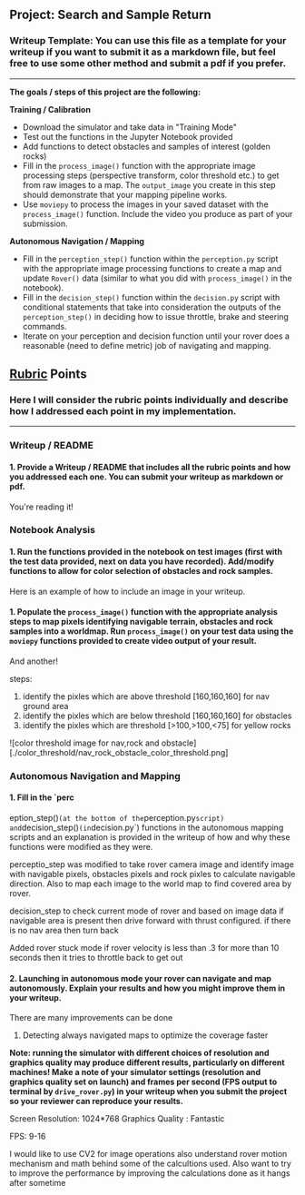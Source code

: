 ## Project: Search and Sample Return
### Writeup Template: You can use this file as a template for your writeup if you want to submit it as a markdown file, but feel free to use some other method and submit a pdf if you prefer.

---


**The goals / steps of this project are the following:**  

**Training / Calibration**  

* Download the simulator and take data in "Training Mode"
* Test out the functions in the Jupyter Notebook provided
* Add functions to detect obstacles and samples of interest (golden rocks)
* Fill in the `process_image()` function with the appropriate image processing steps (perspective transform, color threshold etc.) to get from raw images to a map.  The `output_image` you create in this step should demonstrate that your mapping pipeline works.
* Use `moviepy` to process the images in your saved dataset with the `process_image()` function.  Include the video you produce as part of your submission.

**Autonomous Navigation / Mapping**

* Fill in the `perception_step()` function within the `perception.py` script with the appropriate image processing functions to create a map and update `Rover()` data (similar to what you did with `process_image()` in the notebook). 
* Fill in the `decision_step()` function within the `decision.py` script with conditional statements that take into consideration the outputs of the `perception_step()` in deciding how to issue throttle, brake and steering commands. 
* Iterate on your perception and decision function until your rover does a reasonable (need to define metric) job of navigating and mapping.  

[//]: # (Image References)

[image1]: ./misc/rover_image.jpg
[image2]: ./calibration_images/example_grid1.jpg
[image3]: ./calibration_images/example_rock1.jpg 

## [Rubric](https://review.udacity.com/#!/rubrics/916/view) Points
### Here I will consider the rubric points individually and describe how I addressed each point in my implementation.  

---
### Writeup / README

#### 1. Provide a Writeup / README that includes all the rubric points and how you addressed each one.  You can submit your writeup as markdown or pdf.  

You're reading it!

### Notebook Analysis
#### 1. Run the functions provided in the notebook on test images (first with the test data provided, next on data you have recorded). Add/modify functions to allow for color selection of obstacles and rock samples.
Here is an example of how to include an image in your writeup.



#### 1. Populate the `process_image()` function with the appropriate analysis steps to map pixels identifying navigable terrain, obstacles and rock samples into a worldmap.  Run `process_image()` on your test data using the `moviepy` functions provided to create video output of your result. 
And another!  

steps:
1. identify the pixles which are above threshold [160,160,160] for nav ground area
2. identify the pixles which are below threshold [160,160,160] for obstacles
3. identify the pixles which are  threshold [>100,>100,<75] for yellow rocks

![color threshold image for nav,rock and obstacle][./color_threshold/nav_rock_obstacle_color_threshold.png]

### Autonomous Navigation and Mapping

#### 1. Fill in the `perc
eption_step()` (at the bottom of the `perception.py` script) and `decision_step()` (in `decision.py`) functions in the autonomous mapping scripts and an explanation is provided in the writeup of how and why these functions were modified as they were.


perceptio_step was modified to take rover camera image and identify image with navigable pixels,
obstacles pixels and rock pixles to calculate navigable direction.
Also to map each image to the world map to find covered area by rover.

decision_step to check current mode of rover and based on image data if navigable area is present then
drive forward with thrust configured. if there is no nav area then turn back

Added rover stuck mode if rover velocity is less than .3 for more than 10 seconds then it tries to throttle 
back to get out


#### 2. Launching in autonomous mode your rover can navigate and map autonomously.  Explain your results and how you might improve them in your writeup.  

There are many improvements can be done

1. Detecting always navigated maps to optimize the coverage faster

**Note: running the simulator with different choices of resolution and graphics quality may produce different results, particularly on different machines!  Make a note of your simulator settings (resolution and graphics quality set on launch) and frames per second (FPS output to terminal by `drive_rover.py`) in your writeup when you submit the project so your reviewer can reproduce your results.**

Screen Resolution: 1024*768
Graphics Quality : Fantastic

FPS: 9-16

I would like to use CV2 for image operations also understand rover motion mechanism and math behind some of the calcultions used.
Also want to try to improve the performance by improving the calculations done as it hangs after sometime


 

